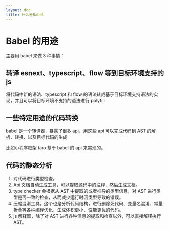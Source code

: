 ```yaml
---
layout: doc
title: 什么是Babel
---
```


# Babel 的用途

主要用 babel 来做 3 种事情：

## 转译 esnext、typescript、flow 等到目标环境支持的 js

将代码中新的语法、typescript 和 flow 的语法转成基于目标环境支持语法的实现，并且可以将目标环境不支持的语法进行 polyfill

## 一些特定用途的代码转换

babel 是一个转译器，暴露了很多 api，用这些 api 可以完成代码到 AST 的解析、转换、以及目标代码的生成

比如小程序框架 taro 基于 babel 的 api 来实现的。

## 代码的静态分析

1. 对代码进行类型检查。
2. Api 文档自动生成工具，可以提取源码中的注释，然后生成文档。
3. type checker 会根据从 AST 中提取的或者推导的类型信息，对 AST 进行类型是否一致的检查，从而减少运行时因类型导致的错误。
4. 压缩混淆工具，这个也是分析代码结构，进行删除死代码、变量名混淆、常量折叠等各种编译优化，生成体积更小、性能更优的代码。
5. js 解释器，除了对 AST 进行各种信息的提取和检查以外，可以直接解释执行 AST。
